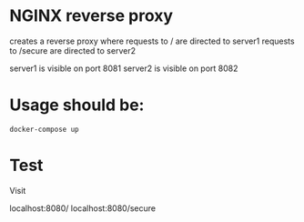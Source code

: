 # NGINX reverse proxy 

creates a reverse proxy where 
requests to / are directed to server1 
requests to /secure are directed to server2

server1 is visible on port 8081
server2 is visible on port 8082

# Usage should be:

    docker-compose up

# Test

Visit

localhost:8080/
localhost:8080/secure

